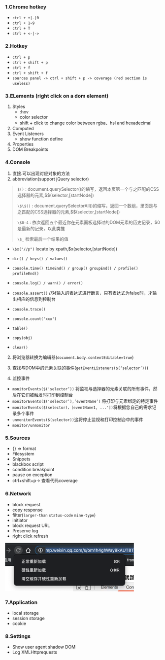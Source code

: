 ### 1.Chrome hotkey
- `ctrl + +|-|0`
- `ctrl + 1~9`
- `ctrl + T`
- `ctrl + <-|->`

### 2.Hotkey
- `ctrl + p`
- `ctrl + shift + p`
- `ctrl + f`
- `ctrl + shift + f`
- `sources panel -> ctrl + shift + p -> coverage (red section is useless)`

### 3.ELements (right click on a dom element)
1. Styles
   - :hov
   - color selector
   - shift + click to change color between rgba、hsl and hexadecimal
2. Computed
3. Event Listeners
    - show function define
4. Properties
5. DOM Breakpoints

### 4.Console
1. 直接.可以出现对应对象的方法
2. abbreviation(support jQuery selector)
  > `$()` : document.querySelector()的缩写，返回本页第一个与之匹配的CSS选择器的元素,$$(selector,[startNode])
  >
  > `\$\$()` : document.querySelectorAll()的缩写，返回一个数组，里面是与之匹配的CSS选择器的元素,$$(selector,[startNode])
  >
  > `\$0–4` : 依次返回五个最近你在元素面板选择过的DOM元素的历史记录，$0是最新的记录，以此类推
  >
  > `\$_`  检索最后一个结果的值

- `\$x("//p")`     locate by xpath,$x(selector,[startNode])

- `dir() / keys() / values()`

- `console.time() timeEnd() / group() groupEnd() / profile() profileEnd()`
- `console.log() / warn() / error()`
- `console.assert()` //对输入的表达式进行断言，只有表达式为false时，才输出相应的信息到控制台
- `console.trace()`
- `console.count('xxx')`
- `table()`
- `copy(obj)`
- `clear()`
2. 将浏览器转换为编辑器(`document.body.contentEditable=true`)

3. 查找与DOM中的元素关联的事件(`getEventListeners($(‘selector’))`)

4. 监控事件
- `monitorEvents($(‘selector’))` 将监视与选择器的元素关联的所有事件，然后在它们被触发时打印到控制台
- `monitorEvents($(‘selector’),’eventName’)` 将打印与元素绑定的特定事件
- `monitorEvents($(selector)，[eventName1, ...'])`将根据您自己的需求记录多个事件
- `unmonitorEvents($(selector))`这将停止监视和打印控制台中的事件
- `monitor/unmonitor`

### 5.Sources
- {} => format
- Filesystem
- Snippets
- blackbox script
- condition breakpoint
- pause on exception
- ctrl+shift+p-> 查看代码coverage

### 6.Network
- block request
- copy response
- filter(`larger-than`  `status-code` `mine-type`)
- initiator
- block request  URL
- Preserve log
- right click refresh

![](../images/chrome.png)

### 7.Application
- local storage
- session storage
- cookie

### 8.Settings
- Show user agent shadow DOM
- Log XMLHttprequests